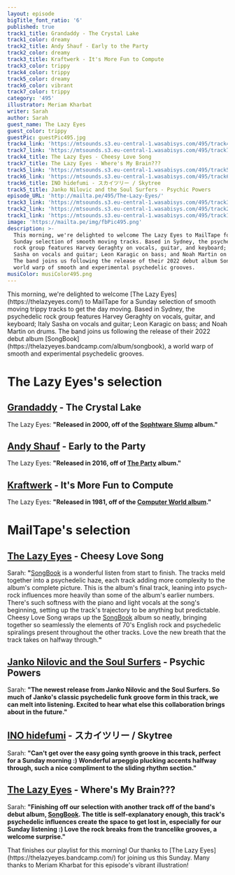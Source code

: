 ```yaml
---
layout: episode
bigTitle_font_ratio: '6'
published: true
track1_title: Grandaddy - The Crystal Lake
track1_color: dreamy
track2_title: Andy Shauf - Early to the Party
track2_color: dreamy
track3_title: Kraftwerk - It's More Fun to Compute
track3_color: trippy
track4_color: trippy
track5_color: dreamy
track6_color: vibrant
track7_color: trippy
category: '495'
illustrator: Meriam Kharbat
writer: Sarah
author: Sarah
guest_name: The Lazy Eyes
guest_color: trippy
guestPic: guestPic495.jpg
track4_link: 'https://mtsounds.s3.eu-central-1.wasabisys.com/495/track4.mp3'
track7_link: 'https://mtsounds.s3.eu-central-1.wasabisys.com/495/track7.mp3'
track4_title: The Lazy Eyes - Cheesy Love Song
track7_title: The Lazy Eyes - Where's My Brain???
track5_link: 'https://mtsounds.s3.eu-central-1.wasabisys.com/495/track5.mp3'
track6_link: 'https://mtsounds.s3.eu-central-1.wasabisys.com/495/track6.mp3'
track6_title: INO hidefumi - スカイツリー / Skytree
track5_title: Janko Nilovic and the Soul Surfers - Psychic Powers
episode_URL: 'http://mailta.pe/495/The-Lazy-Eyes/'
track3_link: 'https://mtsounds.s3.eu-central-1.wasabisys.com/495/track3.mp3'
track2_link: 'https://mtsounds.s3.eu-central-1.wasabisys.com/495/track2.mp3'
track1_link: 'https://mtsounds.s3.eu-central-1.wasabisys.com/495/track1.mp3'
image: 'https://mailta.pe/img/fbPic495.png'
description: >-
  This morning, we're delighted to welcome The Lazy Eyes to MailTape for a
  Sunday selection of smooth moving tracks. Based in Sydney, the psychedelic
  rock group features Harvey Geraghty on vocals, guitar, and keyboard; Italy
  Sasha on vocals and guitar; Leon Karagic on bass; and Noah Martin on drums.
  The band joins us following the release of their 2022 debut album SongBook, a
  world warp of smooth and experimental psychedelic grooves. 
musiColor: musiColor495.png
---
```

<p id="introduction">This morning, we're delighted to welcome [The Lazy Eyes](https://thelazyeyes.com/) to MailTape for a Sunday selection of smooth moving trippy tracks to get the day moving. Based in Sydney, the psychedelic rock group features Harvey Geraghty on vocals, guitar, and keyboard; Italy Sasha on vocals and guitar; Leon Karagic on bass; and Noah Martin on drums. The band joins us following the release of their 2022 debut album [SongBook](https://thelazyeyes.bandcamp.com/album/songbook), a world warp of smooth and experimental psychedelic grooves.
</p>

# The Lazy Eyes's selection

## [Grandaddy](http://www.grandaddymusic.com/) - The Crystal Lake
The Lazy Eyes: **"**Released in 2000, off of the [Sophtware Slump](https://www.discogs.com/master/4413-Grandaddy-The-Sophtware-Slump) album.**"**

## [Andy Shauf](https://andyshauf.com/) - Early to the Party
The Lazy Eyes: **"**Released in 2016, off of [The Party](https://andyshauf.bandcamp.com/album/the-party) album.**"**

## [Kraftwerk](https://kraftwerk.com/) - It's More Fun to Compute
The Lazy Eyes: **"**Released in 1981, off of the [Computer World album](https://www.youtube.com/playlist?list=PLjIuADMrDKIYMHf-FtLNepOnwMGCBdpjh).**"**

# MailTape's selection

## [The Lazy Eyes](https://thelazyeyes.bandcamp.com/) - Cheesy Love Song
Sarah: **"**[SongBook](https://thelazyeyes.bandcamp.com/album/songbook) is a wonderful listen from start to finish. The tracks meld together into a psychedelic haze, each track adding more complexity to the album's complete picture. This is the album's final track, leaning into psych-rock influences more heavily than some of the album's earlier numbers. There's such softness with the piano and light vocals at the song's beginning, setting up the track's trajectory to be anything but predictable. Cheesy Love Song wraps up the [SongBook](https://thelazyeyes.bandcamp.com/album/songbook) album so neatly, bringing together so seamlessly the elements of 70's English rock and psychedelic spiralings present throughout the other tracks. Love the new breath that the track takes on halfway through.**"**  

## [Janko Nilovic and the Soul Surfers](https://brocrecordz.bandcamp.com/track/psychic-powers) - Psychic Powers
Sarah: **"**The newest release from Janko Nilovic and the Soul Surfers. So much of Janko's classic psychedelic funk groove form in this track, we can melt into listening. Excited to hear what else this collaboration brings about in the future.**"**

## [INO hidefumi](https://inohidefumi.bandcamp.com/) - スカイツリー / Skytree
Sarah: **"**Can't get over the easy going synth groove in this track, perfect for a Sunday morning :) Wonderful arpeggio plucking accents halfway through, such a nice compliment to the sliding rhythm section.**"**

## [The Lazy Eyes](https://thelazyeyes.bandcamp.com/) - Where's My Brain???
Sarah: **"**Finishing off our selection with another track off of the band's debut album, [SongBook](https://thelazyeyes.bandcamp.com/album/songbook). The title is self-explanatory enough, this track's psychedelic influences create the space to get lost in, especially for our Sunday listening :) Love the rock breaks from the trancelike grooves, a welcome surprise.**"**

<p id="outroduction">That finishes our playlist  for this morning! Our thanks to [The Lazy Eyes](https://thelazyeyes.bandcamp.com/) for joining us this Sunday. Many thanks to Meriam Kharbat for this episode's vibrant illustration!</p>
